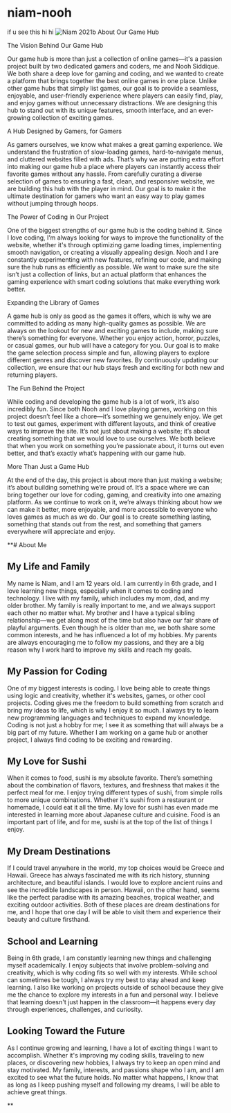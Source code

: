 # niam-nooh
if u see this hi
hi
![Niam 2021b](https://github.com/user-attachments/assets/c3978cd5-3bc8-479f-a0f9-28ae75889eed)
About Our Game Hub

The Vision Behind Our Game Hub

Our game hub is more than just a collection of online games—it's a passion project built by two dedicated gamers and coders, me and Nooh Siddique. We both share a deep love for gaming and coding, and we wanted to create a platform that brings together the best online games in one place. Unlike other game hubs that simply list games, our goal is to provide a seamless, enjoyable, and user-friendly experience where players can easily find, play, and enjoy games without unnecessary distractions. We are designing this hub to stand out with its unique features, smooth interface, and an ever-growing collection of exciting games.

A Hub Designed by Gamers, for Gamers

As gamers ourselves, we know what makes a great gaming experience. We understand the frustration of slow-loading games, hard-to-navigate menus, and cluttered websites filled with ads. That’s why we are putting extra effort into making our game hub a place where players can instantly access their favorite games without any hassle. From carefully curating a diverse selection of games to ensuring a fast, clean, and responsive website, we are building this hub with the player in mind. Our goal is to make it the ultimate destination for gamers who want an easy way to play games without jumping through hoops.

The Power of Coding in Our Project

One of the biggest strengths of our game hub is the coding behind it. Since I love coding, I’m always looking for ways to improve the functionality of the website, whether it's through optimizing game loading times, implementing smooth navigation, or creating a visually appealing design. Nooh and I are constantly experimenting with new features, refining our code, and making sure the hub runs as efficiently as possible. We want to make sure the site isn’t just a collection of links, but an actual platform that enhances the gaming experience with smart coding solutions that make everything work better.

Expanding the Library of Games

A game hub is only as good as the games it offers, which is why we are committed to adding as many high-quality games as possible. We are always on the lookout for new and exciting games to include, making sure there’s something for everyone. Whether you enjoy action, horror, puzzles, or casual games, our hub will have a category for you. Our goal is to make the game selection process simple and fun, allowing players to explore different genres and discover new favorites. By continuously updating our collection, we ensure that our hub stays fresh and exciting for both new and returning players.

The Fun Behind the Project

While coding and developing the game hub is a lot of work, it’s also incredibly fun. Since both Nooh and I love playing games, working on this project doesn’t feel like a chore—it’s something we genuinely enjoy. We get to test out games, experiment with different layouts, and think of creative ways to improve the site. It’s not just about making a website; it’s about creating something that we would love to use ourselves. We both believe that when you work on something you’re passionate about, it turns out even better, and that’s exactly what’s happening with our game hub.

More Than Just a Game Hub

At the end of the day, this project is about more than just making a website; it’s about building something we’re proud of. It’s a space where we can bring together our love for coding, gaming, and creativity into one amazing platform. As we continue to work on it, we’re always thinking about how we can make it better, more enjoyable, and more accessible to everyone who loves games as much as we do. Our goal is to create something lasting, something that stands out from the rest, and something that gamers everywhere will appreciate and enjoy.

**# About Me

## My Life and Family
My name is Niam, and I am 12 years old. I am currently in 6th grade, and I love learning new things, especially when it comes to coding and technology. I live with my family, which includes my mom, dad, and my older brother. My family is really important to me, and we always support each other no matter what. My brother and I have a typical sibling relationship—we get along most of the time but also have our fair share of playful arguments. Even though he is older than me, we both share some common interests, and he has influenced a lot of my hobbies. My parents are always encouraging me to follow my passions, and they are a big reason why I work hard to improve my skills and reach my goals.

## My Passion for Coding
One of my biggest interests is coding. I love being able to create things using logic and creativity, whether it's websites, games, or other cool projects. Coding gives me the freedom to build something from scratch and bring my ideas to life, which is why I enjoy it so much. I always try to learn new programming languages and techniques to expand my knowledge. Coding is not just a hobby for me; I see it as something that will always be a big part of my future. Whether I am working on a game hub or another project, I always find coding to be exciting and rewarding.

## My Love for Sushi
When it comes to food, sushi is my absolute favorite. There’s something about the combination of flavors, textures, and freshness that makes it the perfect meal for me. I enjoy trying different types of sushi, from simple rolls to more unique combinations. Whether it's sushi from a restaurant or homemade, I could eat it all the time. My love for sushi has even made me interested in learning more about Japanese culture and cuisine. Food is an important part of life, and for me, sushi is at the top of the list of things I enjoy.

## My Dream Destinations
If I could travel anywhere in the world, my top choices would be Greece and Hawaii. Greece has always fascinated me with its rich history, stunning architecture, and beautiful islands. I would love to explore ancient ruins and see the incredible landscapes in person. Hawaii, on the other hand, seems like the perfect paradise with its amazing beaches, tropical weather, and exciting outdoor activities. Both of these places are dream destinations for me, and I hope that one day I will be able to visit them and experience their beauty and culture firsthand.

## School and Learning
Being in 6th grade, I am constantly learning new things and challenging myself academically. I enjoy subjects that involve problem-solving and creativity, which is why coding fits so well with my interests. While school can sometimes be tough, I always try my best to stay ahead and keep learning. I also like working on projects outside of school because they give me the chance to explore my interests in a fun and personal way. I believe that learning doesn't just happen in the classroom—it happens every day through experiences, challenges, and curiosity.

## Looking Toward the Future
As I continue growing and learning, I have a lot of exciting things I want to accomplish. Whether it's improving my coding skills, traveling to new places, or discovering new hobbies, I always try to keep an open mind and stay motivated. My family, interests, and passions shape who I am, and I am excited to see what the future holds. No matter what happens, I know that as long as I keep pushing myself and following my dreams, I will be able to achieve great things.

**
